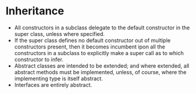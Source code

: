 # Inheritance

- All constructors in a subclass delegate to the default constructor in the super class, unless where specified.
- If the super class defines no default constructor out of multiple constructors present, then it becomes incumbent ipon all the constructors in a subclass to explicitly make a super call as to which constructor to infer.
- Abstract classes are intended to be extended; and where extended, all abstract methods must be implemented, unless, of course, where the implementing type is itself abstract.
- Interfaces are entirely abstract.